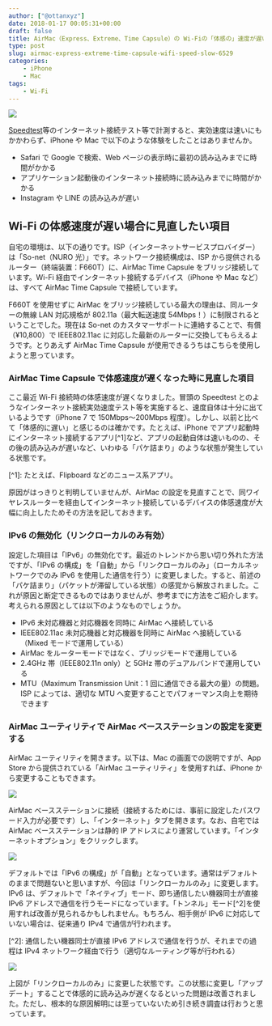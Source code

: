 ```yaml
---
author: ["@ottanxyz"]
date: 2018-01-17 00:05:31+00:00
draft: false
title: AirMac（Express、Extreme、Time Capsule）の Wi-Fiの「体感の」速度が遅い問題を見直す
type: post
slug: airmac-express-extreme-time-capsule-wifi-speed-slow-6529
categories:
    - iPhone
    - Mac
tags:
    - Wi-Fi
---
```


![](/uploads/2018/01/180116-5a5e802b9c111.jpg)

[Speedtest](http://www.speedtest.net/)等のインターネット接続テスト等で計測すると、実効速度は速いにもかかわらず、iPhone や Mac で以下のような体験をしたことはありませんか。

-   Safari で Google で検索、Web ページの表示時に最初の読み込みまでに時間がかかる
-   アプリケーション起動後のインターネット接続時に読み込みまでに時間がかかる
-   Instagram や LINE の読み込みが遅い

## Wi-Fi の体感速度が遅い場合に見直したい項目

自宅の環境は、以下の通りです。ISP（インターネットサービスプロバイダー）は「So-net（NURO 光）」です。ネットワーク接続構成は、ISP から提供されるルーター（終端装置：F660T）に、AirMac Time Capsule をブリッジ接続しています。Wi-Fi 経由でインターネット接続するデバイス（iPhone や Mac など）は、すべて AirMac Time Capsule で接続しています。

F660T を使用せずに AirMac をブリッジ接続している最大の理由は、同ルーターの無線 LAN 対応規格が 802.11a（最大転送速度 54Mbps！）に制限されるということでした。現在は So-net のカスタマーサポートに連絡することで、有償（¥10,800）で IEEE802.11ac に対応した最新のルーターに交換してもらえるようです。とりあえず AirMac Time Capsule が使用できるうちはこちらを使用しようと思っています。

### AirMac Time Capsule で体感速度が遅くなった時に見直した項目

ここ最近 Wi-Fi 接続時の体感速度が遅くなりました。冒頭の Speedtest とのようなインターネット接続実効速度テスト等を実施すると、速度自体は十分に出ているようです（iPhone 7 で 150Mbps〜200Mbps 程度）。しかし、以前と比べて「体感的に遅い」と感じるのは確かです。たとえば、iPhone でアプリ起動時にインターネット接続するアプリ[^1]など、アプリの起動自体は速いものの、その後の読み込みが遅いなど、いわゆる「パケ詰まり」のような状態が発生している状態です。

[^1]&#x3A; たとえば、Flipboard などのニュース系アプリ。

原因がはっきりと判明していませんが、AirMac の設定を見直すことで、同ワイヤレスルーターを経由してインターネット接続しているデバイスの体感速度が大幅に向上したためその方法を記しておきます。

### IPv6 の無効化（リンクローカルのみ有効）

設定した項目は「IPv6」の無効化です。最近のトレンドから思い切り外れた方法ですが、「IPv6 の構成」を「自動」から「リンクローカルのみ」（ローカルネットワークでのみ IPv6 を使用した通信を行う）に変更しました。すると、前述の「パケ詰まり」（パケットが滞留している状態）の感覚から解放されました。これが原因と断定できるものではありませんが、参考までに方法をご紹介します。考えられる原因としては以下のようなものでしょうか。

-   IPv6 未対応機器と対応機器を同時に AirMac へ接続している
-   IEEE802.11ac 未対応機器と対応機器を同時に AirMac へ接続している（Mixed モードで運用している）
-   AirMac をルーターモードではなく、ブリッジモードで運用している
-   2.4GHz 帯（IEEE802.11n only）と 5GHz 帯のデュアルバンドで運用している
-   MTU（Maximum Transmission Unit：1 回に通信できる最大の量）の問題。ISP によっては、適切な MTU へ変更することでパフォーマンス向上を期待できます

### AirMac ユーティリティで AirMac ベースステーションの設定を変更する

AirMac ユーティリティを開きます。以下は、Mac の画面での説明ですが、App Store から提供されている「AirMac ユーティリティ」を使用すれば、iPhone から変更することもできます。

![](/uploads/2018/01/180116-5a5e8039e78cd.png)

AirMac ベースステーションに接続（接続するためには、事前に設定したパスワード入力が必要です）し、「インターネット」タブを開きます。なお、自宅では AirMac ベースステーションは静的 IP アドレスにより運営しています。「インターネットオプション」をクリックします。

![](/uploads/2018/01/180116-5a5e80a09da6d.png)

デフォルトでは「IPv6 の構成」が「自動」となっています。通常はデフォルトのままで問題ないと思いますが、今回は「リンクローカルのみ」に変更します。IPv6 は、デフォルトで「ネイティブ」モード、即ち通信したい機器同士が直接 IPv6 アドレスで通信を行うモードになっています。「トンネル」モード[^2]を使用すれば改善が見られるかもしれません。もちろん、相手側が IPv6 に対応していない場合は、従来通り IPv4 で通信が行われます。

[^2]&#x3A; 通信したい機器同士が直接 IPv6 アドレスで通信を行うが、それまでの過程は IPv4 ネットワーク経由で行う（適切なルーティング等が行われる）

![](/uploads/2018/01/180116-5a5e80432ec39.png)

上図が「リンクローカルのみ」に変更した状態です。この状態に変更し「アップデート」することで体感的に読み込みが遅くなるといった問題は改善されました。ただし、根本的な原因解明には至っていないため引き続き調査は行おうと思っています。
